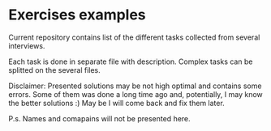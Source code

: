 # Exercises examples

Current repository contains list of the different tasks collected from several
interviews.

Each task is done in separate file with description.
Complex tasks can be splitted on the several files.

Disclaimer: Presented solutions may be not high optimal and contains some
errors. Some of them was done a long time ago and, potentially, I may know
the better solutions :)
May be I will come back and fix them later.

P.s. Names and comapains will not be presented here.
